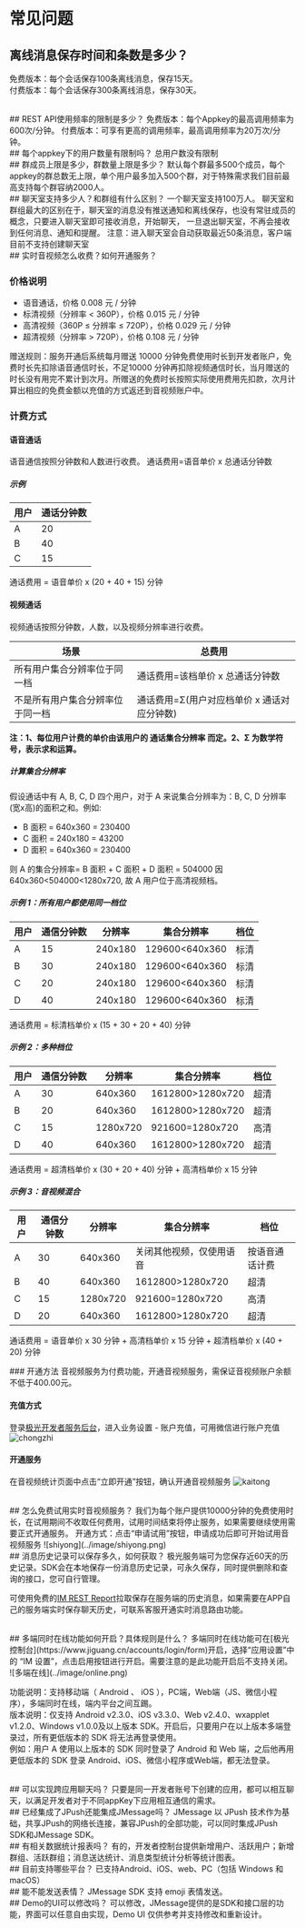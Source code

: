 # 常见问题


## 离线消息保存时间和条数是多少？
免费版本：每个会话保存100条离线消息，保存15天。    
付费版本：每个会话保存300条离线消息，保存30天。


<br />
## REST API使用频率的限制是多少？
免费版本：每个Appkey的最高调用频率为600次/分钟。  
付费版本：可享有更高的调用频率，最高调用频率为20万次/分钟。


<br />
## 每个appkey下的用户数量有限制吗？
总用户数没有限制


<br />
## 群成员上限是多少，群数量上限是多少？
默认每个群最多500个成员，每个appkey的群总数无上限，单个用户最多加入500个群，对于特殊需求我们目前最高支持每个群容纳2000人。


<br />
## 聊天室支持多少人？和群组有什么区别？
一个聊天室支持100万人。
聊天室和群组最大的区别在于，聊天室的消息没有推送通知和离线保存，也没有常驻成员的概念，只要进入聊天室即可接收消息，开始聊天， 一旦退出聊天室，不再会接收到任何消息、通知和提醒。
注意：进入聊天室会自动获取最近50条消息，客户端目前不支持创建聊天室


<br />
## 实时音视频怎么收费？如何开通服务？

### 价格说明
+ 语音通话，价格 0.008 元 / 分钟 
+ 标清视频（分辨率 < 360P），价格 0.015 元 / 分钟 
+ 高清视频（360P ≤ 分辨率 ≤ 720P），价格 0.029 元 / 分钟 
+ 超清视频（分辨率 > 720P），价格 0.108 元 / 分钟

赠送规则：服务开通后系统每月赠送 10000 分钟免费使用时长到开发者账户，免费时长先扣除语音通信时长，不足10000 分钟再扣除视频通信时长，当月赠送的时长没有用完不累计到次月。所赠送的免费时长按照实际使用费用先扣款，次月计算出相应的免费金额以充值的方式返还到音视频账户中。

### 计费方式

#### 语音通话
语音通信按照分钟数和人数进行收费。
通话费用=语音单价 x 总通话分钟数

##### 示例
| 用户   | 通话分钟数                             | 
| ------ | ---------------------------------------- | 
| A      | 20                            | 
| B      | 40                            |
| C      | 15                            | 

通话费用 = 语音单价 x (20 + 40 + 15) 分钟

#### 视频通话
视频通话按照分钟数，人数，以及视频分辨率进行收费。

| 场景   | 总费用                             | 
| ------ | ---------------------------------------- | 
|  所有用户集合分辨率位于同一档     | 通话费用=该档单价 x 总通话分钟数                     | 
| 不是所有用户集合分辨率位于同一档      | 通话费用=Σ(用户对应档单价 x 通话对应分钟数)                         |

**注：1、每位用户计费的单价由该用户的 通话集合分辨率 而定。2、Σ 为数学符号，表示求和运算。**


##### 计算集合分辨率
假设通话中有 A, B, C, D 四个用户，对于 A 来说集合分辨率为：B, C, D 分辨率(宽x高)的面积之和。例如:
+ B 面积 = 640x360 = 230400
+ C 面积 = 240x180 = 43200
+ D 面积 = 640x360 = 230400

则 A 的集合分辨率= B 面积 + C 面积 + D 面积 = 504000
因 640x360<504000<1280x720, 故 A 用户位于高清视频档。


##### 示例 1：所有用户都使用同一档位

| 用户   | 通信分钟数            | 分辨率         | 集合分辨率               | 档位           |
| ------ | -------------------------- | ---------------- | -------------------------- | --------------- | 
| A      | 15                            |  240x180      |  129600<640x360  |  标清            |
| B      | 30                            |  240x180      |  129600<640x360  |  标清            |
| C      | 20                            |  240x180      |  129600<640x360  |  标清            |
| D      | 40                            |  240x180      |  129600<640x360  |  标清            |

通话费用 = 标清档单价 x (15 + 30 + 20 + 40) 分钟


##### 示例 2：多种档位

| 用户   | 通信分钟数            | 分辨率       | 集合分辨率              | 档位      |
| ------ | -------------------------- | ---------------- | ----------------------------- | ---------------- | 
| A      | 30                            |  640x360      |  1612800>1280x720  |  超清            |
| B      | 20                            |  640x360      |  1612800>1280x720  |  超清            |
| C      | 15                            |  1280x720    |  921600=1280x720    |  高清            |
| D      | 40                            |  640x360      |  1612800>1280x720  |  超清            |

通话费用 =  超清档单价 x (30 + 20 + 40) 分钟 + 高清档单价 x 15 分钟


##### 示例 3：音视频混合

| 用户   | 通信分钟数            | 分辨率       | 集合分辨率              | 档位      |
| ------ | -------------------------- | ---------------- | ----------------------------- | ---------------- | 
| A      | 30                            |  640x360      |  关闭其他视频，仅使用语音  |  按语音通话计费          |
| B      | 40                            |  640x360      |  1612800>1280x720  |  超清            |
| C      | 15                            |  1280x720    |  921600=1280x720    |  高清            |
| D      | 20                            |  640x360      |  1612800>1280x720  |  超清            |

通话费用 =  语音单价 x 30 分钟 + 高清档单价 x 15 分钟 + 超清档单价  x (40 + 20) 分钟

 <div id="open"></div>
### 开通方法
音视频服务为付费功能，开通音视频服务，需保证音视频账户余额不低于400.00元。

#### 充值方式
登录[极光开发者服务后台](https://www.jiguang.cn/accounts/login/form)，进入业务设置 - 账户充值，可用微信进行账户充值
![chongzhi](../image/chongzhi.png)

#### 开通服务
在音视频统计页面中点击“立即开通”按钮，确认开通音视频服务
![kaitong](../image/kaitong.png)


<br />
## 怎么免费试用实时音视频服务？
我们为每个账户提供10000分钟的免费使用时长，在试用期间不收取任何费用，试用时间结束将停止服务，如果需要继续使用需要正式开通服务。         
开通方式：点击“申请试用”按钮，申请成功后即可开始试用音视频服务
![shiyong](../image/shiyong.png)


<br />
## 消息历史记录可以保存多久，如何获取？
极光服务端可为您保存近60天的历史记录。SDK会在本地保存一份消息历史记录，可永久保存，同时提供删除和查询的接口，您可自行管理。

可使用免费的[IM REST Report](https://docs.jiguang.cn/jmessage/server/rest_api_im_report_v2/)拉取保存在服务端的历史消息，如果需要在APP自己的服务端实时保存聊天历史，可联系客服开通实时消息路由功能。


<br />
## <span id="multi-platfrom">多端同时在线功能如何开启？具体规则是什么？</span>
多端同时在线功能可在[极光控制台](https://www.jiguang.cn/accounts/login/form)开启，选择“应用设置”中的 “IM 设置”，点击启用按钮进行开启。需要注意的是此功能开启后不支持关闭。
![多端在线](../image/online.png)

功能说明：支持移动端（ Android 、 iOS ），PC端，Web端（JS、微信小程序），多端同时在线，端内平台之间互踢。    
版本说明：仅支持 Android v2.3.0、iOS v3.3.0、Web v2.4.0、wxapplet v1.2.0、Windows v1.0.0及以上版本 SDK。开启后，只要用户在以上版本多端登录过，所有更低版本的 SDK 将无法再登录使用。     
例如：用户 A 使用以上版本的 SDK 同时登录了 Android 和 Web 端，之后他再用更低版本的 SDK 登录 Android、iOS、微信小程序或Web端，都无法登录。


<br />
## 可以实现跨应用聊天吗？
只要是同一开发者账号下创建的应用，都可以相互聊天，以满足开发者对于不同appKey下应用相互通信的需求。


<br/>
## 已经集成了JPush还能集成JMessage吗？
JMessage 以 JPush 技术作为基础，共享JPush的网络长连接，兼容JPush的全部功能，可以同时集成JPush SDK和JMessage SDK。


<br/>
## 有相关数据统计报表吗？
有的，开发者控制台提供新增用户、活跃用户；新增群组、活跃群组；消息送达统计、消息类型统计分析等统计图表。


<br/>
## 目前支持哪些平台？
已支持Android、iOS、web、PC（包括 Windows 和 macOS）


<br/>
## 能不能发送表情？
JMessage SDK 支持 emoji 表情发送。


<br/>
## Demo的UI可以修改吗？
可以修改，JMessage提供的是SDK和接口层的功能，界面可以任意自由实现，Demo  UI 仅供参考并支持修改和重新设计。



